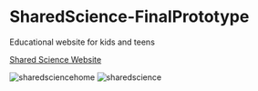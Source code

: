 # SharedScience-FinalPrototype
Educational website for kids and teens

[Shared Science Website](http://www.cpp.edu/~anmendoza1/cis421/SharedScienceFinal/home.html)

![sharedsciencehome](https://cloud.githubusercontent.com/assets/5101378/7465850/80ab532e-f28d-11e4-92f1-f420276bce93.PNG)
![sharedscience](https://cloud.githubusercontent.com/assets/5101378/7465848/7d0cc7f2-f28d-11e4-8b10-2cabd3c6a969.PNG)

